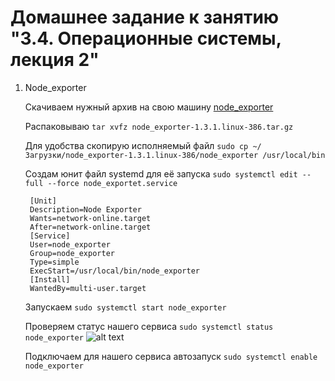 # Домашнее задание к занятию "3.4. Операционные системы, лекция 2"

 1. Node_exporter
 
     Скачиваем нужный архив на свою машину [node_exporter](https://github.com/prometheus/node_exporter/releases) 
     
     Распаковываю `tar xvfz node_exporter-1.3.1.linux-386.tar.gz`
     
     Для удобства скопирую исполняемый файл `sudo cp ~/Загрузки/node_exporter-1.3.1.linux-386/node_exporter /usr/local/bin` 
     
     Создам юнит файл systemd для её запуска `sudo systemctl edit --full --force node_exportet.service`
     ```
      [Unit]
      Description=Node Exporter
      Wants=network-online.target
      After=network-online.target
      [Service]
      User=node_exporter
      Group=node_exporter
      Type=simple
      ExecStart=/usr/local/bin/node_exporter
      [Install]
      WantedBy=multi-user.target
      ```
      
      Запускаем `sudo systemctl start node_exporter`
     
     Проверяем статус нашего сервиса `sudo systemctl status node_exporter`
     ![alt text](https://i.imgur.com/dOJLBFw.png)
     
     Подключаем для нашего сервиса автозапуск `sudo systemctl enable node_exporter`
    
